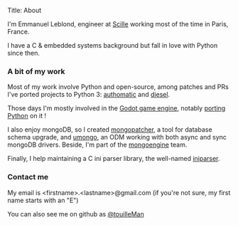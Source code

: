 Title: About


I'm Emmanuel Leblond, engineer at [Scille](http://scille.eu) working most of the time in Paris, France.

I have a C & embedded systems background but fall in love with Python since then.

### A bit of my work

Most of my work involve Python and open-source, among patches and PRs I've ported projects to Python 3: [authomatic](http://peterhudec.github.io/authomatic) and [diesel](https://github.com/dieseldev/diesel).

Those days I'm mostly involved in the [Godot game engine](https://godotengine.org/), notably [porting Python](https://github.com/touilleMan/godot-python) on it !

I also enjoy mongoDB, so I created [mongopatcher](https://github.com/touilleMan/mongopatcher), a tool for database schema upgrade, and [umongo](https://github.com/Scille/umongo), an ODM working with both async and sync mongoDB drivers.
Beside, I'm part of the [mongoengine](https://github.com/MongoEngine/mongoengine) team.

Finally, I help maintaining a C ini parser library, the well-named [iniparser](https://github.com/ndevilla/iniparser).

### Contact me

My email is &lt;firstname&gt;.&lt;lastname&gt;@gmail.com (if you're not sure, my first name starts with an "E")

You can also see me on github as [@touilleMan](https://github.com/touilleMan)
